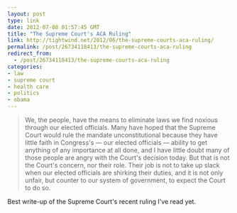 ```yaml
---
layout: post
type: link
date: 2012-07-08 01:57:45 GMT
title: "The Supreme Court's ACA Ruling"
link: http://tightwind.net/2012/06/the-supreme-courts-aca-ruling/
permalink: /post/26734118413/the-supreme-courts-aca-ruling
redirect_from: 
  - /post/26734118413/the-supreme-courts-aca-ruling
categories:
- law
- supreme court
- health care
- politics
- obama
---
```

<blockquote>We, the people, have the means to eliminate laws we find noxious through our elected officials. Many have hoped that the Supreme Court would rule the mandate unconstitutional because they have little faith in Congress's — our elected officials — ability to get anything of any importance at all done, and I have little doubt many of those people are angry with the Court's decision today. But that is not the Court's concern, nor their role. Their job is not to take up slack when our elected officials are shirking their duties, and it is not only unfair, but counter to our system of government, to expect the Court to do so.</blockquote>
<p>Best write-up of the Supreme Court's recent ruling I've read yet.</p>
